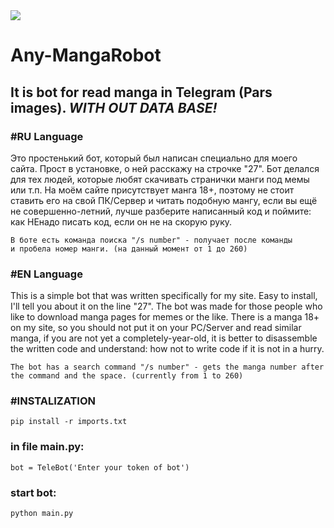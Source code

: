 <img src="https://any-more.ru/mang.svg">

<h1>Any-MangaRobot</h1>
<h2><b>It is bot for read manga in Telegram (Pars images). <i>WITH OUT DATA BASE!</i></b></h2>

<h3>#RU Language</h3><p>
Это простенький бот, который был написан специально для моего сайта. 
Прост в установке, о ней расскажу на строчке "27".
Бот делался для тех людей, которые любят скачивать странички манги под мемы или т.п.
На моём сайте присутствует манга 18+, поэтому не стоит ставить его на свой ПК/Сервер и читать подобную мангу, 
если вы ещё не совершенно-летний, 
лучше разберите написанный код и поймите: как НЕнадо писать код, если он не на скорую руку.</p>

<code>В боте есть команда поиска "/s number" - получает после команды и пробела номер манги.  (на данный момент от 1 до 260)</code>



<h3>#EN Language</h3>
<p>
This is a simple bot that was written specifically for my site. 
Easy to install, I'll tell you about it on the line "27".
The bot was made for those people who like to download manga pages for memes or the like.
There is a manga 18+ on my site, so you should not put it on your PC/Server and read similar manga,
if you are not yet a completely-year-old,
it is better to disassemble the written code and understand: how not to write code if it is not in a hurry.
</p>
<code>The bot has a search command "/s number" - gets the manga number after the command and the space. (currently from 1 to 260)</code>

<h3>#INSTALIZATION</h3>
<code>pip install -r imports.txt</code>

<h3>in file main.py:</h3>
  <code>bot = TeleBot('Enter your token of bot')</code>

<h3>start bot:</h3>
  <code>python main.py</code>
